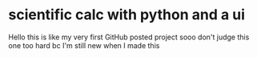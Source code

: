 # scientific calc with python and a ui
Hello this is like my very first GitHub posted project sooo don't judge this one too hard bc I'm still new when I made this
